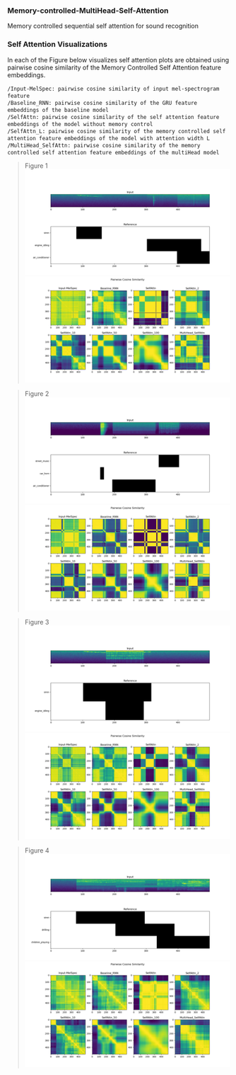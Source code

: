 ### Memory-controlled-MultiHead-Self-Attention
Memory controlled sequential self attention for sound recognition

### Self Attention Visualizations

In each of the Figure below visualizes self attention plots are obtained using pairwise cosine similarity of the Memory Controlled Self Attention feature embeddings.

    /Input-MelSpec: pairwise cosine similarity of input mel-spectrogram feature
    /Baseline_RNN: pairwise cosine similarity of the GRU feature embeddings of the baseline model
    /SelfAttn: pairwise cosine similarity of the self attention feature embeddings of the model without memory control
    /SelfAttn_L: pairwise cosine similarity of the memory controlled self attention feature embeddings of the model with attention width L
    /MultiHead_SelfAttn: pairwise cosine similarity of the memory controlled self attention feature embeddings of the multiHead model



>Figure 1
![fig1](Images/1a.png)
![fig1](Images/1b.png)

>Figure 2
![fig2](Images/4a.png)
![fig2](Images/4b.png)

>Figure 3
![fig3](Images/6a.png)
![fig3](Images/6b.png)

>Figure 4
![fig4](Images/11a.png)
![fig4](Images/11b.png)
